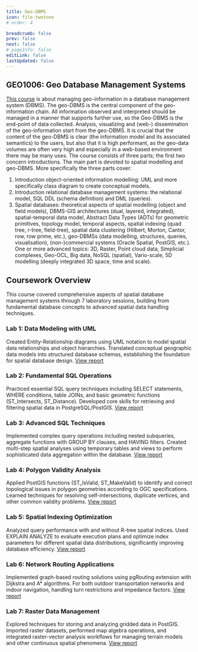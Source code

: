 ```yaml
---
title: Geo-DBMS
icon: file-twotone
# order: 4

breadcrumb: false
prev: false
next: false
# pageInfo: false
editLink: false
lastUpdated: false
---
```


## GEO1006: Geo Database Management Systems
[This course](https://www.studiegids.tudelft.nl/a101_displayCourse.do?course_id=64108) is about managing geo-information in a database management system (DBMS). The geo-DBMS is the central component of the geo-information chain. All information observed and interpreted should be managed in a manner that supports further use, so the Geo-DBMS is the end-point of data collected. Analysis, visualizing and (web-) dissemination of the geo-information start from the geo-DBMS. It is crucial that the content of the geo-DBMS is clear (the information model and its associated semantics) to the users, but also that it is high performant, as the geo-data volumes are often very high and especially in a web-based environment there may be many uses. The course consists of three parts; the first two concern introductions. The main part is devoted to spatial modelling and geo-DBMS. More specifically the three parts cover:
1. Introduction object-oriented information modelling: UML and more specifically class diagram to create conceptual models. 
2. Introduction relational database management systems: the relational model, SQL DDL (schema definition) and DML (queries).  
3. Spatial databases: theoretical aspects of spatial modelling (object and field models), DBMS-GIS architectures (dual, layered, integrated), spatial-temporal data model, Abstract Data Types (ADTs) for geometric primitives, topology model, temporal aspects, spatial indexing (quad tree, r-tree, field-tree), spatial data clustering (Hilbert, Morton, Cantor, row, row prime, etc.), geo-DBMSs (data modelling, structures, queries, visualisation), (non-)commercial systems (Oracle Spatial, PostGIS, etc.). One or more advanced topics: 3D, Raster, Point cloud data, Simplicial complexes, Geo-OCL, Big data, NoSQL (spatial), Vario-scale, 5D modelling (deeply integrated 3D space, time and scale).


## Coursework Overview
This course covered comprehensive aspects of spatial database management systems through 7 laboratory sessions, building from fundamental database concepts to advanced spatial data handling techniques.

### Lab 1: Data Modeling with UML
Created Entity-Relationship diagrams using UML notation to model spatial data relationships and object hierarchies. Translated conceptual geographic data models into structured database schemas, establishing the foundation for spatial database design.
[View report](/files/gdbms/geo_1006_lab_1.pdf)

### Lab 2: Fundamental SQL Operations
Practiced essential SQL query techniques including SELECT statements, WHERE conditions, table JOINs, and basic geometric functions (ST_Intersects, ST_Distance). Developed core skills for retrieving and filtering spatial data in PostgreSQL/PostGIS.
[View report](/files/gdbms/geo_1006_lab_2.pdf)

### Lab 3: Advanced SQL Techniques
Implemented complex query operations including nested subqueries, aggregate functions with GROUP BY clauses, and HAVING filters. Created multi-step spatial analyses using temporary tables and views to perform sophisticated data aggregation within the database.
[View report](/files/gdbms/geo_1006_lab_3.pdf)

### Lab 4: Polygon Validity Analysis
Applied PostGIS functions (ST_IsValid, ST_MakeValid) to identify and correct topological issues in polygon geometries according to OGC specifications. Learned techniques for resolving self-intersections, duplicate vertices, and other common validity problems.
[View report](/files/gdbms/geo_1006_lab_4.pdf)

### Lab 5: Spatial Indexing Optimization
Analyzed query performance with and without R-tree spatial indices. Used EXPLAIN ANALYZE to evaluate execution plans and optimize index parameters for different spatial data distributions, significantly improving database efficiency.
[View report](/files/gdbms/geo_1006_lab_5.pdf)

### Lab 6: Network Routing Applications
Implemented graph-based routing solutions using pgRouting extension with Dijkstra and A* algorithms. For both outdoor transportation networks and indoor navigation, handling turn restrictions and impedance factors.
[View report](/files/gdbms/geo_1006_lab_6.pdf)

### Lab 7: Raster Data Management
Explored techniques for storing and analyzing gridded data in PostGIS. Imported raster datasets, performed map algebra operations, and integrated raster-vector analysis workflows for managing terrain models and other continuous spatial phenomena.
[View report](/files/gdbms/geo_1006_lab_7.pdf)